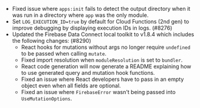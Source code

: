 - Fixed issue where `apps:init` fails to detect the output directory when it was run in a directory where `app` was the only module.
- Set `LOG_EXECUTION_ID=true` by default for Cloud Functions (2nd gen) to improve debugging by displaying execution IDs in logs. (#8276)
- Updated the Firebase Data Connect local toolkit to v1.8.4 which includes the following changes: (#8290)
  - React hooks for mutations without args no longer require `undefined` to be passed when calling `mutate`.
  - Fixed import resolution when `moduleResolution` is set to `bundler`.
  - React code generation will now generate a README explaining how to use generated query and mutation hook functions.
  - Fixed an issue where React developers have to pass in an empty object even when all fields are optional.
  - Fixed an issue where `FirebaseError` wasn't being passed into `UseMutationOptions`.
